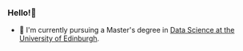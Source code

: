 ### Hello!👋 
- 🔭 I'm currently pursuing a Master's degree in [Data Science at the University of Edinburgh](https://www.ed.ac.uk/studying/postgraduate/degrees/index.php?r=site/view&edition=2023&id=902).

<!--
**loukaspapalazarou/loukaspapalazarou** is a ✨ _special_ ✨ repository because its `README.md` (this file) appears on your GitHub profile.

Here are some ideas to get you started:

- 🔭 I’m currently working on ...
- 🌱 I’m currently learning ...
- 👯 I’m looking to collaborate on ...
- 🤔 I’m looking for help with ...
- 💬 Ask me about ...
- 📫 How to reach me: ...
- 😄 Pronouns: ...
- ⚡ Fun fact: ...
-->
